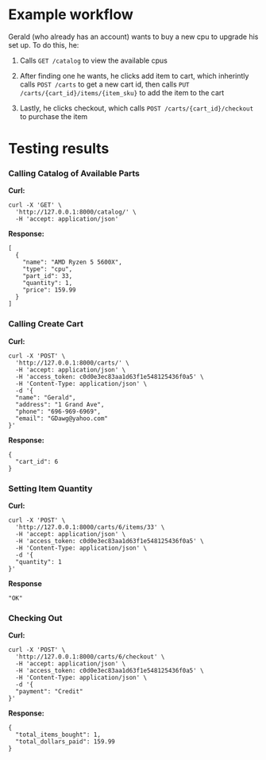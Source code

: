 # Example workflow

Gerald (who already has an account) wants to buy a new cpu to upgrade his set up. To do this, he:

1. Calls `GET /catalog` to view the available cpus

2. After finding one he wants, he clicks add item to cart, which inherintly calls `POST /carts` to get a new cart id, then calls `PUT /carts/{cart_id}/items/{item_sku}` to add the item to the cart

3. Lastly, he clicks checkout, which calls `POST /carts/{cart_id}/checkout` to purchase the item

# Testing results

### Calling Catalog of Available Parts

**Curl:**

```curl
curl -X 'GET' \
  'http://127.0.0.1:8000/catalog/' \
  -H 'accept: application/json'
```

**Response:**

```
[
  {
    "name": "AMD Ryzen 5 5600X",
    "type": "cpu",
    "part_id": 33,
    "quantity": 1,
    "price": 159.99
  }
]
```

### Calling Create Cart

**Curl:**

```curl
curl -X 'POST' \
  'http://127.0.0.1:8000/carts/' \
  -H 'accept: application/json' \
  -H 'access_token: c0d0e3ec83aa1d63f1e548125436f0a5' \
  -H 'Content-Type: application/json' \
  -d '{
  "name": "Gerald",
  "address": "1 Grand Ave",
  "phone": "696-969-6969",
  "email": "GDawg@yahoo.com"
}'
```

**Response:**

```
{
  "cart_id": 6
}
```

### Setting Item Quantity

**Curl:**

```curl=
curl -X 'POST' \
  'http://127.0.0.1:8000/carts/6/items/33' \
  -H 'accept: application/json' \
  -H 'access_token: c0d0e3ec83aa1d63f1e548125436f0a5' \
  -H 'Content-Type: application/json' \
  -d '{
  "quantity": 1
}'
```

**Response**

```
"OK"
```


### Checking Out

**Curl:**
```
curl -X 'POST' \
  'http://127.0.0.1:8000/carts/6/checkout' \
  -H 'accept: application/json' \
  -H 'access_token: c0d0e3ec83aa1d63f1e548125436f0a5' \
  -H 'Content-Type: application/json' \
  -d '{
  "payment": "Credit"
}'
```


**Response:**
```
{
  "total_items_bought": 1,
  "total_dollars_paid": 159.99
}
```
